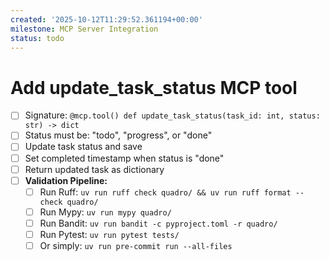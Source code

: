 ```yaml
---
created: '2025-10-12T11:29:52.361194+00:00'
milestone: MCP Server Integration
status: todo
---
```


# Add update_task_status MCP tool

- [ ] Signature: `@mcp.tool() def update_task_status(task_id: int, status: str) -> dict`
- [ ] Status must be: "todo", "progress", or "done"
- [ ] Update task status and save
- [ ] Set completed timestamp when status is "done"
- [ ] Return updated task as dictionary
- [ ] **Validation Pipeline:**
  - [ ] Run Ruff: `uv run ruff check quadro/ && uv run ruff format --check quadro/`
  - [ ] Run Mypy: `uv run mypy quadro/`
  - [ ] Run Bandit: `uv run bandit -c pyproject.toml -r quadro/`
  - [ ] Run Pytest: `uv run pytest tests/`
  - [ ] Or simply: `uv run pre-commit run --all-files`
